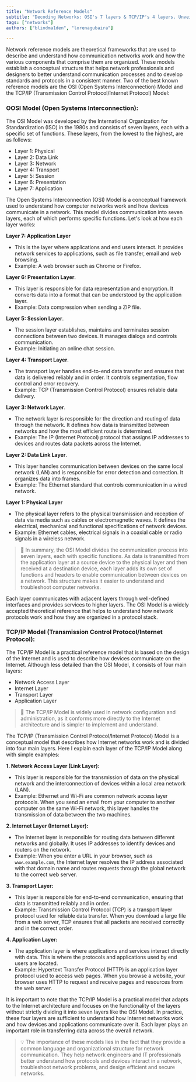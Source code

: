 ```yaml
---
title: "Network Reference Models"
subtitle: "Decoding Networks: OSI's 7 layers & TCP/IP's 4 layers. Unveil network language for troubleshooting & secure design."
tags: ["networks"]
authors: ["blindma1den", "lorenagubaira"]

---
```


Network reference models are theoretical frameworks that are used to describe and understand how communication networks work and how the various components that comprise them are organized. These models establish a conceptual structure that helps network professionals and designers to better understand communication processes and to develop standards and protocols in a consistent manner. Two of the best known reference models are the OSI (Open Systems Interconnection) Model and the TCP/IP (Transmission Control Protocol/Internet Protocol) Model:

### **OOSI Model (Open Systems Interconnection):** 

The OSI Model was developed by the International Organization for Standardization (ISO) in the 1980s and consists of seven layers, each with a specific set of functions. These layers, from the lowest to the highest, are as follows:

- Layer 1: Physical
- Layer 2: Data Link
- Layer 3: Network
- Layer 4: Transport
- Layer 5: Session
- Layer 6: Presentation
- Layer 7: Application

The Open Systems Interconnection (OSI) Model is a conceptual framework used to understand how computer networks work and how devices communicate in a network. This model divides communication into seven layers, each of which performs specific functions. Let's look at how each layer works:

**Layer 7: Application Layer**

- This is the layer where applications and end users interact. It provides network services to applications, such as file transfer, email and web browsing.
- Example: A web browser such as Chrome or Firefox.

**Layer 6: Presentation Layer**.

- This layer is responsible for data representation and encryption. It converts data into a format that can be understood by the application layer.
- Example: Data compression when sending a ZIP file.

**Layer 5: Session Layer**.

- The session layer establishes, maintains and terminates session connections between two devices. It manages dialogs and controls communication.
- Example: Initiating an online chat session.

**Layer 4: Transport Layer**.

- The transport layer handles end-to-end data transfer and ensures that data is delivered reliably and in order. It controls segmentation, flow control and error recovery.
- Example: TCP (Transmission Control Protocol) ensures reliable data delivery.

**Layer 3: Network Layer**.

- The network layer is responsible for the direction and routing of data through the network. It defines how data is transmitted between networks and how the most efficient route is determined.
- Example: The IP (Internet Protocol) protocol that assigns IP addresses to devices and routes data packets across the Internet.

**Layer 2: Data Link Layer**.

- This layer handles communication between devices on the same local network (LAN) and is responsible for error detection and correction. It organizes data into frames.
- Example: The Ethernet standard that controls communication in a wired network.

**Layer 1: Physical Layer** 

- The physical layer refers to the physical transmission and reception of data via media such as cables or electromagnetic waves. It defines the electrical, mechanical and functional specifications of network devices.
- Example: Ethernet cables, electrical signals in a coaxial cable or radio signals in a wireless network.

> 📖 In summary, the OSI Model divides the communication process into seven layers, each with specific functions. As data is transmitted from the application layer at a source device to the physical layer and then received at a destination device, each layer adds its own set of functions and headers to enable communication between devices on a network. This structure makes it easier to understand and troubleshoot computer networks.

Each layer communicates with adjacent layers through well-defined interfaces and provides services to higher layers. The OSI Model is a widely accepted theoretical reference that helps to understand how network protocols work and how they are organized in a protocol stack.

### **TCP/IP Model (Transmission Control Protocol/Internet Protocol):** 

The TCP/IP Model is a practical reference model that is based on the design of the Internet and is used to describe how devices communicate on the Internet. Although less detailed than the OSI Model, it consists of four main layers:

- Network Access Layer
- Internet Layer
- Transport Layer
- Application Layer

> 📖 The TCP/IP Model is widely used in network configuration and administration, as it conforms more directly to the Internet architecture and is simpler to implement and understand.

The TCP/IP (Transmission Control Protocol/Internet Protocol) Model is a conceptual model that describes how Internet networks work and is divided into four main layers. Here I explain each layer of the TCP/IP Model along with simple examples:

**1. Network Access Layer (Link Layer):** 

- This layer is responsible for the transmission of data on the physical network and the interconnection of devices within a local area network (LAN).
- Example: Ethernet and Wi-Fi are common network access layer protocols. When you send an email from your computer to another computer on the same Wi-Fi network, this layer handles the transmission of data between the two machines.

**2. Internet Layer (Internet Layer):** 

- The Internet layer is responsible for routing data between different networks and globally. It uses IP addresses to identify devices and routers on the network.
- Example: When you enter a URL in your browser, such as `www.example.com`, the Internet layer resolves the IP address associated with that domain name and routes requests through the global network to the correct web server.

**3. Transport Layer:**

- This layer is responsible for end-to-end communication, ensuring that data is transmitted reliably and in order.
- Example: Transmission Control Protocol (TCP) is a transport layer protocol used for reliable data transfer. When you download a large file from a web server, TCP ensures that all packets are received correctly and in the correct order.

**4. Application Layer:** 

- The application layer is where applications and services interact directly with data. This is where the protocols and applications used by end users are located.
- Example: Hypertext Transfer Protocol (HTTP) is an application layer protocol used to access web pages. When you browse a website, your browser uses HTTP to request and receive pages and resources from the web server.

It is important to note that the TCP/IP Model is a practical model that adapts to the Internet architecture and focuses on the functionality of the layers without strictly dividing it into seven layers like the OSI Model. In practice, these four layers are sufficient to understand how Internet networks work and how devices and applications communicate over it. Each layer plays an important role in transferring data across the overall network.

> 💡 The importance of these models lies in the fact that they provide a common language and organizational structure for network communication. They help network engineers and IT professionals better understand how protocols and devices interact in a network, troubleshoot network problems, and design efficient and secure networks.
